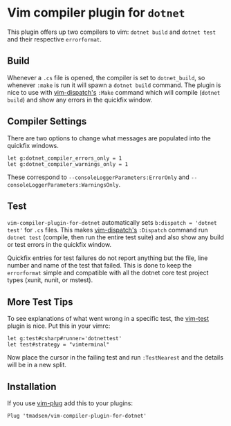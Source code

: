 # Vim compiler plugin for `dotnet`
This plugin offers up two compilers to vim: `dotnet build` and `dotnet test`
and their respective `errorformat`. 

## Build
Whenever a `.cs` file is opened, the compiler is set to `dotnet_build`, so
whenever `:make` is run it will spawn a `dotnet build` command. The plugin is
nice to use with [vim-dispatch's][vim-dispatch] `:Make` command which will
compile (`dotnet build`) and show any errors in the quickfix window.

## Compiler Settings

There are two options to change what messages are populated into the quickfix windows.

```vim
let g:dotnet_compiler_errors_only = 1
let g:dotnet_compiler_warnings_only = 1
```
These correspond to `--consoleLoggerParameters:ErrorOnly` and `--consoleLoggerParameters:WarningsOnly`.

## Test
`vim-compiler-plugin-for-dotnet` automatically sets `b:dispatch = 'dotnet
test'` for `.cs` files. This makes [vim-dispatch's][vim-dispatch] `:Dispatch`
command run `dotnet test` (compile, then run the entire test suite) and also
show any build or test errors in the quickfix window.

Quickfix entries for test failures do not report anything but the file, line
number and name of the test that failed. This is done to keep the `errorformat`
simple and compatible with all the dotnet core test project types (xunit,
nunit, or mstest).

## More Test Tips
To see explanations of what went wrong in a specific test, the
[vim-test][vim-test] plugin is nice. Put this in your vimrc: 

```vim
let g:test#csharp#runner='dotnettest'
let test#strategy = "vimterminal"
```

Now place the cursor in the failing test and run `:TestNearest` and the details
will be in a new split.

## Installation
If you use [vim-plug][vim-plug] add this to your plugins:

```vim
Plug 'tmadsen/vim-compiler-plugin-for-dotnet'
```

[vim-dispatch]: https://github.com/tpope/vim-dispatch/
[vim-test]: https://github.com/janko/vim-test
[vim-plug]: https://github.com/junegunn/vim-plug
